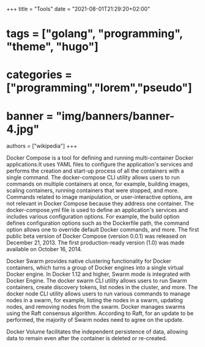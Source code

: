 +++
title = "Tools"
date = "2021-08-01T21:29:20+02:00"
# tags = ["golang", "programming", "theme", "hugo"]
# categories = ["programming","lorem","pseudo"]
# banner = "img/banners/banner-4.jpg"
authors = ["wikipedia"]
+++

Docker Compose is a tool for defining and running multi-container Docker applications.It uses YAML files to configure the application's services and performs the creation and start-up process of all the containers with a single command. The docker-compose CLI utility allows users to run commands on multiple containers at once, for example, building images, scaling containers, running containers that were stopped, and more. Commands related to image manipulation, or user-interactive options, are not relevant in Docker Compose because they address one container. The docker-compose.yml file is used to define an application's services and includes various configuration options. For example, the build option defines configuration options such as the Dockerfile path, the command option allows one to override default Docker commands, and more. The first public beta version of Docker Compose (version 0.0.1) was released on December 21, 2013. The first production-ready version (1.0) was made available on October 16, 2014.

Docker Swarm provides native clustering functionality for Docker containers, which turns a group of Docker engines into a single virtual Docker engine. In Docker 1.12 and higher, Swarm mode is integrated with Docker Engine. The docker swarm CLI utility allows users to run Swarm containers, create discovery tokens, list nodes in the cluster, and more. The docker node CLI utility allows users to run various commands to manage nodes in a swarm, for example, listing the nodes in a swarm, updating nodes, and removing nodes from the swarm. Docker manages swarms using the Raft consensus algorithm. According to Raft, for an update to be performed, the majority of Swarm nodes need to agree on the update.

Docker Volume facilitates the independent persistence of data, allowing data to remain even after the container is deleted or re-created.